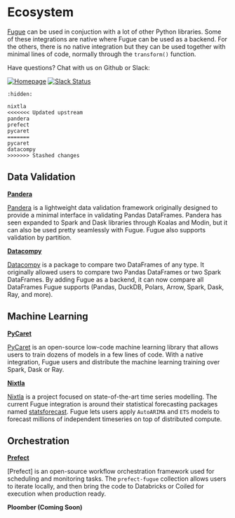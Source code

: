 # Ecosystem

[Fugue](https://github.com/fugue-project/fugue) can be used in conjuction with a lot of other Python libraries. Some of these integrations are native where Fugue can be used as a backend. For the others, there is no native integration but they can be used together with minimal lines of code, normally through the `transform()` function.

Have questions? Chat with us on Github or Slack:

[![Homepage](https://img.shields.io/badge/fugue-source--code-red?logo=github)](https://github.com/fugue-project/fugue)
[![Slack Status](https://img.shields.io/badge/slack-join_chat-white.svg?logo=slack&style=social)](http://slack.fugue.ai)

```{toctree}
:hidden:

nixtla
<<<<<<< Updated upstream
pandera
prefect
pycaret
=======
pycaret
datacompy
>>>>>>> Stashed changes
```

## Data Validation

**[Pandera](pandera.ipynb)**

[Pandera](https://pandera.readthedocs.io/en/stable/) is a lightweight data validation framework originally designed to provide a minimal interface in validating Pandas DataFrames. Pandera has seen expanded to Spark and Dask libraries through Koalas and Modin, but it can also be used pretty seamlessly with Fugue. Fugue also supports validation by partition.

**[Datacompy](datacompy.ipynb)**

[Datacompy](https://github.com/capitalone/datacompy) is a package to compare two DataFrames of any type. It originally allowed users to compare two Pandas DataFrames or two Spark DataFrames. By adding Fugue as a backend, it can now compare all DataFrames Fugue supports (Pandas, DuckDB, Polars, Arrow, Spark, Dask, Ray, and more).

## Machine Learning

**[PyCaret](pycaret.ipynb)**

[PyCaret](https://pycaret.readthedocs.io/en/stable/) is an open-source low-code machine learning library that allows users to train dozens of models in a few lines of code. With a native integration, Fugue users and distribute the machine learning training over Spark, Dask or Ray.

**[Nixtla](nixtla.ipynb)**

[Nixtla](https://github.com/Nixtla/nixtla) is a project focused on state-of-the-art time series modelling. The current Fugue integration is around their statistical forecasting packages named [statsforecast](https://github.com/Nixtla/statsforecast). Fugue lets users apply `AutoARIMA` and `ETS` models to forecast millions of independent timeseries on top of distributed compute.

## Orchestration

**[Prefect](prefect.ipynb)**

[Prefect] is an open-source workflow orchestration framework used for scheduling and monitoring tasks. The `prefect-fugue` collection allows users to iterate locally, and then bring the code to Databricks or Coiled for execution when production ready.

**Ploomber (Coming Soon)**